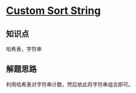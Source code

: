 # [Custom Sort String](https://leetcode.com/problems/custom-sort-string/)

## 知识点

哈希表，字符串

## 解题思路

利用哈希表对字符串计数，然后依此将字符串组合即可。
